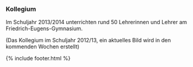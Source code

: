 ---
---

### Kollegium

Im Schuljahr 2013/2014 unterrichten rund 50 Lehrerinnen und Lehrer am Friedrich-Eugens-Gymnasium.

<script type="text/javascript" charset="utf-8">
  createimage(localStorage.getItem('Portrait-Kollegium-1'), 'Kollegium 2012/2013', 'Portrait-Kollegium-1');
</script>
<img class="img-thumbnail gallery" src="" alt='' id="Portrait-Kollegium-1" />
<br />
(Das Kollegium im Schuljahr 2012/13, ein aktuelles Bild wird in den kommenden Wochen erstellt)

{% include footer.html %}
